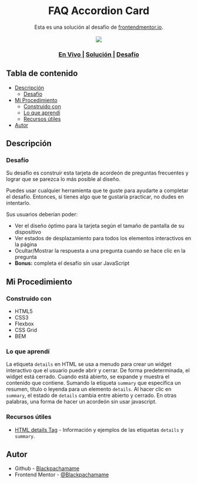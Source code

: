 <h1 align="center">FAQ Accordion Card</h1>

<div align="center">
   Esta es una solución al desafío de <a href="https://www.frontendmentor.io/">frontendmentor.io</a>.
</div>
<br>
<div align="center">
<img src="design/desktop-preview.jpg"></img>
  <h3>
    <a href="https://blackpachamame.github.io/desafíos-frontendmentor/faq-accordion-card/">
      En Vivo
    </a>
    <span> | </span>
    <a href="https://www.frontendmentor.io/solutions/faq-accordion-card-using-bem-L0u-jSlnG5">
      Solución
    </a>
   <span> | </span>
    <a href="https://www.frontendmentor.io/challenges/faq-accordion-card-XlyjD0Oam">
      Desafío
    </a>
  </h3>
</div>

## Tabla de contenido

- [Descripción](#descripción)
  - [Desafío](#desafío)
- [Mi Procedimiento](#mi-procedimiento)
  - [Construido con](#construido-con)
  - [Lo que aprendí](#lo-que-aprendí)
  - [Recursos útiles](#recursos-útiles)
- [Autor](#autor)

## Descripción

### Desafío

Su desafío es construir esta tarjeta de acordeón de preguntas frecuentes y lograr que se parezca lo más posible al diseño.

Puedes usar cualquier herramienta que te guste para ayudarte a completar el desafío. Entonces, si tienes algo que te gustaría practicar, no dudes en intentarlo.

Sus usuarios deberían poder:

- Ver el diseño óptimo para la tarjeta según el tamaño de pantalla de su dispositivo
- Ver estados de desplazamiento para todos los elementos interactivos en la página
- Ocultar/Mostrar la respuesta a una pregunta cuando se hace clic en la pregunta
- **Bonus:** completa el desafío sin usar JavaScript

## Mi Procedimiento

### Construido con

- HTML5
- CSS3
- Flexbox
- CSS Grid
- BEM

### Lo que aprendí

La etiqueta `details` en HTML se usa a menudo para crear un widget interactivo que el usuario puede abrir y cerrar. De forma predeterminada, el widget está cerrado. Cuando está abierto, se expande y muestra el contenido que contiene. Sumando la etiqueta `summary` que especifica un resumen, título o leyenda para un elemento `details`. Al hacer clic en `summary`, el estado de `details` cambia entre abierto y cerrado. En otras palabras, una forma de hacer un acordeón sin usar javascript.

### Recursos útiles

- [HTML details Tag](https://www.w3schools.com/tags/tag_details.asp) - Información y ejemplos de las etiquetas `details` y `summary`.

## Autor

- Github - [Blackpachamame](https://github.com/Blackpachamame)
- Frontend Mentor - [@Blackpachamame](https://www.frontendmentor.io/profile/Blackpachamame)
